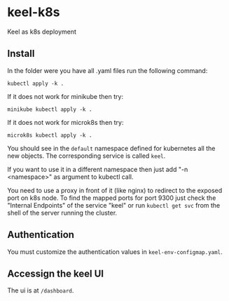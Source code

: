 # keel-k8s

Keel as k8s deployment

## Install

In the folder were you have all .yaml files run the following command:

```
kubectl apply -k .
```

If it does not work for minikube then try:

```
minikube kubectl apply -k .
```

If it does not work for microk8s then try:

```
microk8s kubectl apply -k .
```

You should see in the `default` namespace defined for kubernetes all the new objects.
The corresponding service is called `keel`.

If you want to use it in a different namespace then just add "-n &lt;namespace&gt;" as argument to kubectl call.

You need to use a proxy in front of it (like nginx) to redirect to the exposed port on k8s node.
To find the mapped ports for port 9300 just check the "Internal Endpoints" of the service "keel"
or run `kubectl get svc` from the shell of the server running the cluster.

## Authentication

You must customize the authentication values in `keel-env-configmap.yaml`.

## Accessign the keel UI

The ui is at `/dashboard`.
